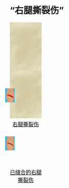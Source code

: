 # “右腿撕裂伤”  
<div style="display:inline-block"><div class="gamedatalist" style="text-align:center;;min-height:0px;"><div class="gamecard" style="width:100px; height:150px;"><a href="W_LegLacerationR.md" style="color:black"><img class="bg" decoding="async" src="../wiki/Sprite/BG_SandTop.png" href="a.md" style="max-width:100px;max-height:150px;"><img decoding="async" src="../wiki/Sprite/LegLaceration.png" class="cardimageNoBack" style="transform: translate(-50%, 0%) scale(0.2932551319648094);"><span style="font-size: 16.666666666666668px;">右腿撕裂伤</span></a></div></div><div class="gamedatalist" style="text-align:center;;min-height:0px;"><div class="gamecard" style="width:100px; height:150px;"><a href="W_LegLacerationRStitched.md" style="color:black"><img class="bg" decoding="async" src="../wiki/Sprite/BG_SandTop.png" href="a.md" style="max-width:100px;max-height:150px;"><img decoding="async" src="../wiki/Sprite/LegLacerationStitched.png" class="cardimageNoBack" style="transform: translate(-50%, 0%) scale(0.2932551319648094);"><span style="font-size: 16.666666666666668px;">已缝合的右腿撕裂伤</span></a></div></div></div>  
  


<script>document.title="“右腿撕裂伤” - 卡牌生存百科 Card Survival Wiki";</script>